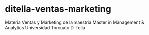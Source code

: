 # ditella-ventas-marketing
Materia Ventas y Marketing de la maestria Master in Management &amp; Analytics Universidad Torcuato Di Tella
